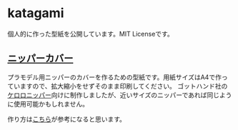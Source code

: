 # katagami
個人的に作った型紙を公開しています。MIT Licenseです。

## [ニッパーカバー](https://github.com/thatblue/katagami/blob/master/%E3%83%8B%E3%83%83%E3%83%91%E3%83%BC%E3%82%AB%E3%83%90%E3%83%BC.pdf)
プラモデル用ニッパーのカバーを作るための型紙です。用紙サイズはA4で作っていますので、拡大縮小をせずそのまま印刷してください。
ゴットハンド社の[ケロロニッパー](http://shop.godhandtool.com/shopdetail/000000003987/)向けに制作しましたが、近いサイズのニッパーであれば同じように使用可能かもしれません。

作り方は[こちら](http://blog.innotamago.com/entry/2018/03/01/013245)が参考になると思います。
